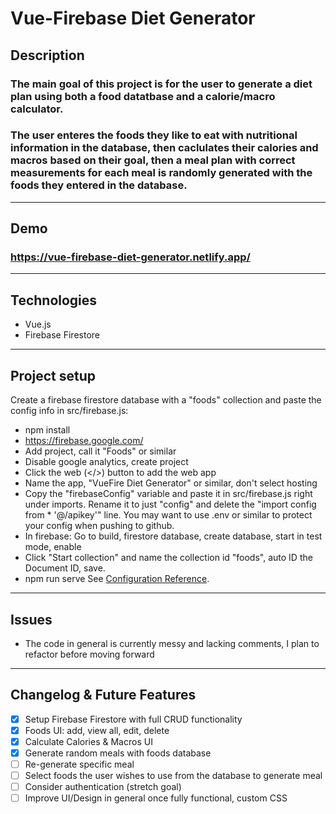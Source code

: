 # Vue-Firebase Diet Generator


## Description
### The main goal of this project is for the user to generate a diet plan using both a food datatbase and a calorie/macro calculator.
### The user enteres the foods they like to eat with nutritional information in the database, then caclulates their calories and macros based on their goal, then a meal plan with correct measurements for each meal is randomly generated with the foods they entered in the database.

- - - -
## Demo
### https://vue-firebase-diet-generator.netlify.app/

- - - -
## Technologies
* Vue.js
* Firebase Firestore

- - - -
## Project setup
Create a firebase firestore database with a "foods" collection and paste the config info in src/firebase.js:

* npm install
* https://firebase.google.com/
* Add project, call it "Foods" or similar
* Disable google analytics, create project
* Click the web (</>) button to add the web app
* Name the app, "VueFire Diet Generator" or similar, don't select hosting
* Copy the "firebaseConfig" variable and paste it in src/firebase.js right under imports. Rename it to just "config" and delete the "import config from * '@/apikey'" line. You may want to use .env or similar to protect your config when pushing to github.
* In firebase: Go to build, firestore database, create database, start in test mode, enable
* Click "Start collection" and name the collection id "foods", auto ID the Document ID, save.
* npm run serve
See [Configuration Reference](https://cli.vuejs.org/config/).


- - - -
## Issues
* The code in general is currently messy and lacking comments, I plan to refactor before moving forward

- - - -
## Changelog & Future Features
- [x] Setup Firebase Firestore with full CRUD functionality
- [x] Foods UI: add, view all, edit, delete
- [x] Calculate Calories & Macros UI
- [x] Generate random meals with foods database
- [ ] Re-generate specific meal
- [ ] Select foods the user wishes to use from the database to generate meal
- [ ] Consider authentication (stretch goal)
- [ ] Improve UI/Design in general once fully functional, custom CSS
